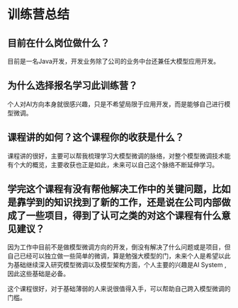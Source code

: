 # 训练营总结

## 目前在什么岗位做什么？
目前是一名Java开发，开发业务除了公司的业务中台还兼任大模型应用开发。


## 为什么选择报名学习此训练营？
个人对AI方向本身就很感兴趣，只是不希望局限于应用开发，而是能够自己进行模型微调。

## 课程讲的如何？这个课程你的收获是什么？
课程讲的很好，主要可以帮我梳理学习大模型微调的脉络，对整个模型微调技术能有个大的概览，主要收获也正是如此，未来可以自己这个脉络不断延伸学习。

## 学完这个课程有没有帮他解决工作中的关键问题，比如是靠学到的知识找到了新的工作，还是说在公司内部做成了一些项目，得到了认可之类的对这个课程有什么意见建议？

因为工作中目前不是做模型微调方向的开发，倒没有解决了什么问题或是项目，但自己已经可以独立做一些简单的微调，算是勉强大模型的门，未来个人是希望以此为基础继续深入研究模型微调以及模型架构方面，个人主要的兴趣是AI System ,因此这些基础是必备。

这个课程很好，对于基础薄弱的人来说很值得入手，可以帮助自己跨入模型微调的门槛。


